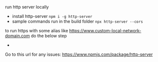 run http server locally

-   install http-server `npm i -g http-server`
-   sample commands run in the build folder `npx http-server --cors`

to run https with some alias like https://www.custom-local-network-domain.com do the below step

-

Go to this url for any issues: https://www.npmjs.com/package/http-server
